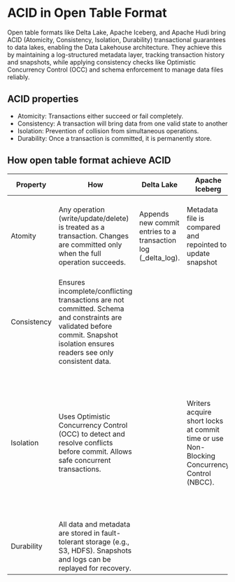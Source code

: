 # ACID in Open Table Format
Open table formats like Delta Lake, Apache Iceberg, and Apache Hudi bring ACID (Atomicity, Consistency, Isolation, Durability) transactional guarantees to data lakes, enabling the Data Lakehouse architecture.
They achieve this by maintaining a log-structured metadata layer, tracking transaction history and snapshots, while applying consistency checks like Optimistic Concurrency Control (OCC) and schema enforcement to manage data files reliably.

## ACID properties
- Atomicity: Transactions either succeed or fail completely.
- Consistency: A transaction will bring data from one valid state to another
- Isolation: Prevention of collision from simultaneous operations.
- Durability: Once a transaction is committed, it is permanently store.

## How open table format achieve ACID
Property|How|Delta Lake|Apache Iceberg|Apache Hudi
--|--|--|--|--
Atomity|Any operation (write/update/delete) is treated as a transaction. Changes are committed only when the full operation succeeds.|Appends new commit entries to a transaction log (_delta_log).|Metadata file is compared and repointed to update snapshot|Time-based log and Write-Ahead-Log (WAL) are used to track successful transaction.
Consistency|Ensures incomplete/conflicting transactions are not committed. Schema and constraints are validated before commit. Snapshot isolation ensures readers see only consistent data.| | |Enforces primary key constraints
Isolation|Uses Optimistic Concurrency Control (OCC) to detect and resolve conflicts before commit. Allows safe concurrent transactions.| |Writers acquire short locks at commit time or use Non-Blocking Concurrency Control (NBCC). |File-level OCC and Multi-Version Concurrency Control (MVCC - allowing multi-version data files) allow concurrent writers to proceed if no overlapping changes.
Durability|All data and metadata are stored in fault-tolerant storage (e.g., S3, HDFS). Snapshots and logs can be replayed for recovery.| | |